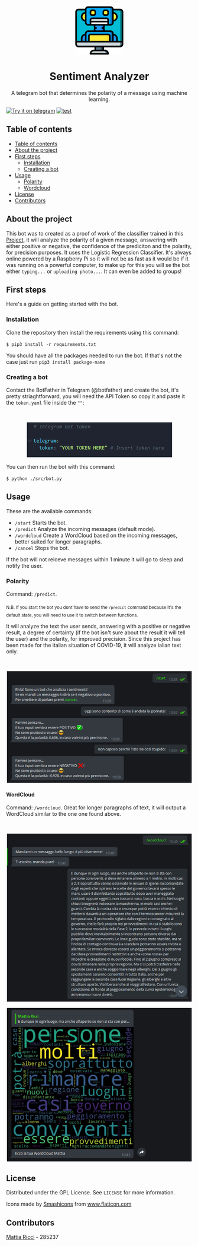 <!-- PROJECT LOGO -->
  <br />
    <p align="center">
    <img src="Resources\logo.svg" alt="Logo" width="130" height="130">
  </a>
  <h1 align="center">Sentiment Analyzer</h1>
  <p align="center">
    A telegram bot that determines the polarity of a message using machine learning.
  </p>

[![Try it on telegram](https://img.shields.io/badge/try%20it-on%20telegram-0088cc.svg)](http://t.me/covid_sentiment_bot)
[![test](https://badgen.net/badge/License/GPL/green)](https://github.com/tiaringhio/Sentiment-Analyzer/blob/master/LICENSE)

## Table of contents

- [Table of contents](#table-of-contents)
- [About the project](#about-the-project)
- [First steps](#first-steps)
  - [Installation](#installation)
  - [Creating a bot](#creating-a-bot)
- [Usage](#usage)
  - [Polarity](#polarity)
  - [Wordcloud](#wordcloud)
- [License](#license)
- [Contributors](#contributors)

## About the project

This bot was to created as a proof of work of the classifier trained in this [Project](https://github.com/tiaringhio/COVID-19-Sentiments), it will analyze the polarity of a given message, answering with either positive or negative, the confidence of the prediciton and the polarity, for precision purposes. It uses the Logistic Regression Classifier. It's always online powered by a Raspberry Pi so it will not be as fast as it would be if it was running on a powerful computer, to make up for this you will se the bot either `typing...` or `uploading photo...`. It can even be added to groups!

## First steps

Here's a guide on getting started with the bot.

### Installation

Clone the repository then install the requirements using this command:

`$ pip3 install -r requirements.txt`

You should have all the packages needed to run the bot. If that's not the case just run `pip3 install package-name`

### Creating a bot

Contact the BotFather in Telegram (@botfather) and create the bot, it's pretty striaghtforward, you will need the API Token so copy it and paste it the `token.yaml` file inside the `""`:

<br />
    <p align="center">
    <img src="Resources\Screenshots\token info.png">

You can then run the bot with this command:

`$ python ./src/bot.py`

## Usage

These are the available commands:

- `/start` Starts the bot.
- `/predict` Analyze the incoming messages (default mode).
- `/wordcloud` Create a WordCloud based on the incoming messages, better suited for longer paragraphs.
- `/cancel` Stops the bot.

If the bot will not reiceve messages within 1 minute it will go to sleep and notify the user.

### Polarity

Command: `/predict`.

<sub>N.B. If you start the bot you dont'have to send the `/predict` command because it's the default state, you will need to use it to switch between functions. </sub>

It will analyze the text the user sends, answering with a positive or negative result, a degree of certainty (if the bot isn't sure about the result it will tell the user) and the polarity, for improved precision. Since this project has been made for the italian situation of COVID-19, it will analyze ialian text only.

<br />
    <p align="center">
    <img src="Resources\Screenshots\predict.png" width="500">

#### WordCloud

Command: `/wordcloud`.
Great for longer paragraphs of text, it will output a WordCloud similar to the one one found above.

<br />
    <p align="center">
    <img src="Resources\Screenshots\cloud1.png" width="500"><br />
    <p align="center">
    <img src="Resources\Screenshots\cloud2.png" width="500">

## License

Distributed under the GPL License. See `LICENSE` for more information.

Icons made by <a href="https://www.flaticon.com/authors/smashicons" title="Smashicons">Smashicons</a> from <a href="https://www.flaticon.com/" title="Flaticon">www.flaticon.com</a>

## Contributors

[Mattia Ricci](https://github.com/tiaringhio) - 285237
